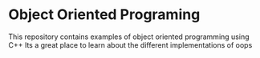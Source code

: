 # Object Oriented Programing
This repository contains examples of object oriented programming using C++ Its a great place to learn about the different implementations of oops
